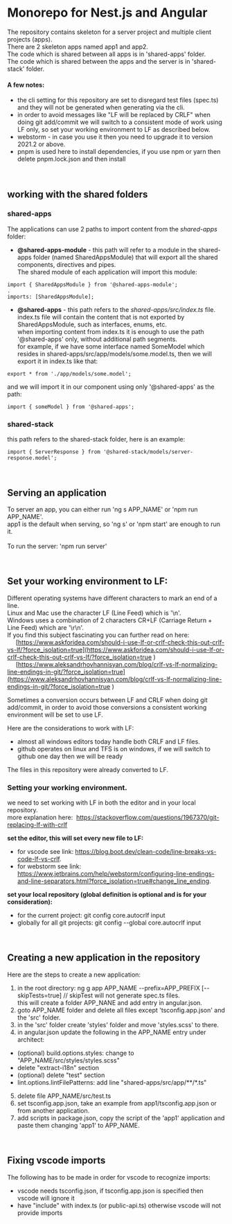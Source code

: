 # Monorepo for Nest.js and Angular
The repository contains skeleton for a server project and multiple client projects (apps).<br>
There are 2 skeleton apps named app1 and app2.<br>
The code which is shared between all apps is in 'shared-apps' folder.<br>
The code which is shared between the apps and the server is in 'shared-stack' folder.<br>


#### A few notes:
- the cli setting for this repository are set to disregard test files (spec.ts) and they will not be generated when generating via the cli.
- in order to avoid messages like "LF will be replaced by CRLF" when doing git add/commit we will switch to a consistent mode of work using LF only,
  so set your working environment to LF as described below.
- webstorm - in case you use it then you need to upgrade it to version 2021.2 or above.
- pnpm is used here to install dependencies, if you use npm or yarn then delete pnpm.lock.json and then install

<br>

## working with the shared folders
### shared-apps
The applications can use 2 paths to import content from the *shared-apps* folder:
- **@shared-apps-module** - this path will refer to a module in the shared-apps folder (named SharedAppsModule) that will export
all the shared components, directives and pipes.<br>
The shared module of each application will import this module:
````
import { SharedAppsModule } from '@shared-apps-module';
.
imports: [SharedAppsModule];
````
- **@shared-apps** - this path refers to the *shared-apps/src/index.ts* file.<br>
index.ts file will contain the content that is not exported by SharedAppsModule, such as interfaces, enums, etc.<br>
when importing content from index.ts it is enough to use the path '@shared-apps' only, without additional path segments.<br>
for example, if we have some interface named SomeModel which resides in shared-apps/src/app/models/some.model.ts, then we will export
it in index.ts like that:
````
export * from './app/models/some.model';
````
and we will import it in our component using only '@shared-apps' as the path:
````
import { someModel } from '@shared-apps';
````

### shared-stack
this path refers to the shared-stack folder, here is an example:
````
import { ServerResponse } from '@shared-stack/models/server-response.model';
````

<br>

## Serving an application
To server an app, you can either run 'ng s APP_NAME' or 'npm run APP_NAME'.<br>
app1 is the default when serving, so 'ng s' or 'npm start' are enough to run it.<br><br>
To run the server: 'npm run server'

<br>

## Set your working environment to LF:
Different operating systems have different characters to mark an end of a line.<br>
Linux and Mac use the character LF (Line Feed) which is '\n'.<br>
Windows uses a combination of 2 characters CR+LF (Carriage Return + Line Feed) which are '\r\n'.<br>
If you find this subject fascinating you can further read on here:<br>
&nbsp;&nbsp;&nbsp;&nbsp;&nbsp;[https://www.askforidea.com/should-i-use-lf-or-crlf-check-this-out-crlf-vs-lf/?force_isolation=true](https://www.askforidea.com/should-i-use-lf-or-crlf-check-this-out-crlf-vs-lf/?force_isolation=true )<br>
&nbsp;&nbsp;&nbsp;&nbsp;&nbsp;[https://www.aleksandrhovhannisyan.com/blog/crlf-vs-lf-normalizing-line-endings-in-git/?force_isolation=true](https://www.aleksandrhovhannisyan.com/blog/crlf-vs-lf-normalizing-line-endings-in-git/?force_isolation=true )<br>

Sometimes a conversion occurs between LF and CRLF when doing git add/commit, in order to avoid
those conversions a consistent working environment will be set to use LF.

Here are the considerations to work with LF:
- almost all windows editors today handle both CRLF and LF files.
- github operates on linux and TFS is on windows, if we will switch to github one day then we will be ready

The files in this repository were already converted to LF.

### Setting your working environment.
we need to set working with LF in both the editor and in your local repository.<br>
more explanation here: &nbsp;https://stackoverflow.com/questions/1967370/git-replacing-lf-with-crlf
<br>

**set the editor, this will set every new file to LF:**<br>
- for vscode see link: https://blog.boot.dev/clean-code/line-breaks-vs-code-lf-vs-crlf.
- for webstorm see link: https://www.jetbrains.com/help/webstorm/configuring-line-endings-and-line-separators.html?force_isolation=true#change_line_ending.

**set your local repository (global definition is optional and is for your consideration):**<br>
- for the current project: git config core.autocrlf input
- globally for all git projects: git config --global core.autocrlf input

<br>

## Creating a new application in the repository

Here are the steps to create a new application:
1. in the root directory: ng g app APP_NAME --prefix=APP_PREFIX [--skipTests=true]  // skipTest will not generate spec.ts files.<br>
   this will create a folder APP_NANE and add entry in angular.json.
2. goto APP_NAME folder and delete all files except 'tsconfig.app.json' and the 'src' folder.
3. in the 'src' folder create 'styles' folder and move 'styles.scss' to there.
4. in angular.json update the following in the APP_NAME entry under architect:
  - (optional) build.options.styles:  change to "APP_NAME/src/styles/styles.scss"
  - delete "extract-i18n" section
  - (optional) delete "test" section
  - lint.options.lintFilePatterns:  add line "shared-apps/src/app/**/*.ts"
5. delete file APP_NAME/src/test.ts
6. set tsconfig.app.json, take an example from app1/tsconfig.app.json or from another application.
7. add scripts in package.json, copy the script of the 'app1' application and paste them changing 'app1' to APP_NAME.


<br>

## Fixing vscode imports
The following has to be made in order for vscode to recognize imports:
- vscode needs tsconfig.json, if tsconfig.app.json is specified then vscode will ignore it
- have "include" with index.ts (or public-api.ts) otherwise vscode will not provide imports

